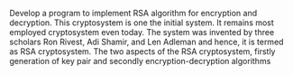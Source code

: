 Develop a program to implement RSA algorithm for encryption and decryption. This cryptosystem is one the initial system. It remains most employed cryptosystem even today. The system was invented by three scholars Ron Rivest, Adi Shamir, and Len Adleman and hence, it is termed as RSA cryptosystem. The two aspects of the RSA cryptosystem, firstly generation of key pair
and secondly encryption-decryption algorithms
